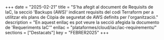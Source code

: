 +++ date = "2025-02-21" title = "S'ha afegit al document de Requisits de IaC, la secció 'Backups (AWS)' indicant requisits del codi Terraform per a utilitzar els plans de Còpia de seguretat de AWS definits per l'organització." description = "En aquest enllaç es pot veure la secció afegida la documento de 'Requeriments IaC'" enllac = "plataformes/cloud/iac/iac-requirements/" sections = ["Destacats"] key = "FEBRER2025" +++
